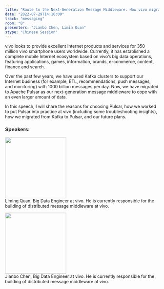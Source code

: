 ```yaml
---
title: "Route to the Next-Generation Message Middleware: How vivo migrated to Pulsar"
date: "2022-07-29T14:10:00"
track: "messaging"
room: "B"
presenters: "Jianbo Chen, Limin Quan"
stype: "Chinese Session"
---
```

vivo looks to provide excellent Internet products and services for 350 million vivo smartphone users worldwide. Currently, it has established a complete mobile Internet ecosystem based on vivo’s big data operations, featuring applications, games, information, brands, e-commerce, content, finance and search.

Over the past few years, we have used Kafka clusters to support our Internet business (for example, ETL, recommendations, push messages, and monitoring) with 1000 billion messages per day. Now, we have migrated to Apache Pulsar as our next-generation message middleware to cope with an even larger amount of data.

In this speech, I will share the reasons for choosing Pulsar, how we worked to put Pulsar into practice at vivo (including some troubleshooting insights), how we migrated from Kafka to Pulsar, and our future plans.
 ### Speakers: 
 <img src="images/speaker/1209.png" width="200" /><br>Liming Quan, Big Data Engineer at vivo. He is currently responsible for the building of distributed message middleware at vivo.

 <img src="images/speaker/1209_2.png" width="200" /><br>Jianbo Chen, Big Data Engineer at vivo. He is currently responsible for the building of distributed message middleware at vivo.

 